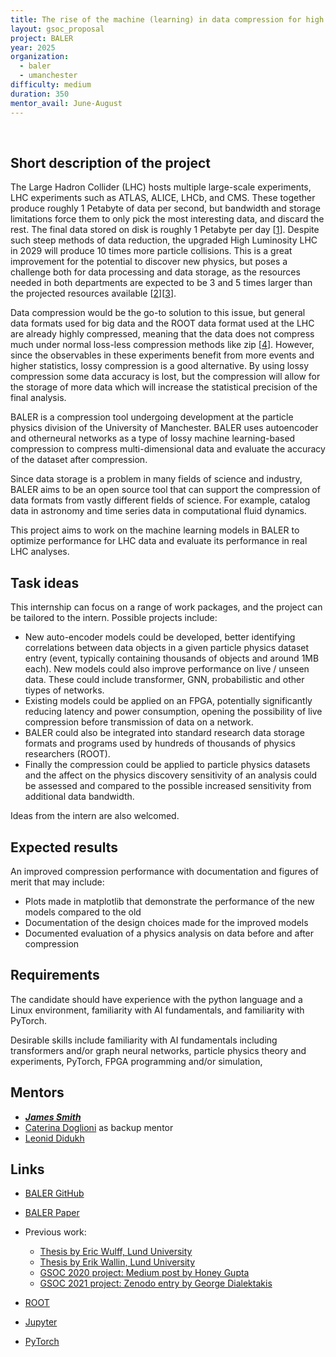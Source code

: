 ```yaml
---
title: The rise of the machine (learning) in data compression for high energy physics and beyond
layout: gsoc_proposal
project: BALER
year: 2025
organization:
  - baler
  - umanchester
difficulty: medium
duration: 350
mentor_avail: June-August 
---
```

​
## Short description of the project
The Large Hadron Collider (LHC) hosts multiple large-scale experiments, LHC experiments such as ATLAS, ALICE, LHCb, and CMS. These together produce roughly 1 Petabyte of data per second, but bandwidth and storage limitations force them to only pick the most interesting data, and discard the rest. The final data stored on disk is roughly 1 Petabyte per day [[1](https://home.cern/news/news/computing/cern-data-centre-passes-200-petabyte-milestone)]. Despite such steep methods of data reduction, the upgraded High Luminosity LHC in 2029 will produce 10 times more particle collisions. This is a great improvement for the potential to discover new physics, but poses a challenge both for data processing and data storage, as the resources needed in both departments are expected to be 3 and 5 times larger than the projected resources available [[2](https://cerncourier.com/a/time-to-adapt-for-big-data/)][[3](https://doi.org/10.1051/epjconf/202024504035)].

Data compression would be the go-to solution to this issue, but general data formats used for big data and the ROOT data format used at the LHC are already highly compressed, meaning that the data does not compress much under normal loss-less compression methods like zip [[4](https://www.sciencedirect.com/science/article/abs/pii/S016890029700048X)]. However, since the observables in these experiments benefit from more events and higher statistics, lossy compression is a good alternative. By using lossy compression some data accuracy is lost, but the compression will allow for the storage of more data which will increase the statistical precision of the final analysis.

BALER is a compression tool undergoing development at the particle physics division of the University of Manchester. BALER uses autoencoder and otherneural networks as a type of lossy machine learning-based compression to compress multi-dimensional data and evaluate the accuracy of the dataset after compression.

Since data storage is a problem in many fields of science and industry, BALER aims to be an open source tool that can support the compression of data formats from vastly different fields of science. For example, catalog data in astronomy and time series data in computational fluid dynamics.

This project aims to work on the machine learning models in BALER to optimize performance for LHC data and evaluate its performance in real LHC analyses.

## Task ideas

This internship can focus on a range of work packages, and the project can be tailored to the intern. Possible projects include:

  * New auto-encoder models could be developed, better identifying correlations between data objects in a given particle physics dataset entry (event, typically containing thousands of objects and around 1MB each). New models could also improve performance on live / unseen data. These could include transformer, GNN, probabilistic and other tiypes of networks.
  * Existing models could be applied on an FPGA, potentially significantly reducing latency and power consumption, opening the possibility of live compression before transmission of data on a network.
  * BALER could also be integrated into standard research data storage formats and programs used by hundreds of thousands of physics researchers (ROOT).
  * Finally the compression could be applied to particle physics datasets and the affect on the physics discovery sensitivity of an analysis could be assessed and compared to the possible increased sensitivity from additional data bandwidth. 

Ideas from the intern are also welcomed.

## Expected results

An improved compression performance with documentation and figures of merit that may include:
  * Plots made in matplotlib that demonstrate the performance of the new models compared to the old
  * Documentation of the design choices made for the improved models
  * Documented evaluation of a physics analysis on data before and after compression

## Requirements

The candidate should have experience with the python language and a Linux environment, familiarity with AI fundamentals, and familiarity with PyTorch.

Desirable skills include familiarity with AI fundamentals including transformers and/or graph neural networks, particle physics theory and experiments, PyTorch, FPGA programming and/or simulation, 


## Mentors
   * ***[James Smith](mailto:james.smith-7@manchester.ac.uk)***
   * [Caterina Doglioni](mailto:caterina.doglioni@cern.ch) as backup mentor
   * [Leonid Didukh](mailto:ledidukh@gmail.com)

## Links

  * [BALER GitHub](https://github.com/baler-collaboration/baler)
  * [BALER Paper](https://arxiv.org/abs/2305.02283)

  * Previous work:
    * [Thesis by Eric Wulff, Lund University](https://lup.lub.lu.se/student-papers/search/publication/9004751)
    * [Thesis by Erik Wallin, Lund University](https://lup.lub.lu.se/student-papers/search/publication/9012882)
    * [GSOC 2020 project: Medium post by Honey Gupta](https://medium.com/@hn.gpt1/deep-compression-for-high-energy-physics-data-google-summer-of-code20-3dea5acc7bcf)    
    * [GSOC 2021 project: Zenodo entry by George Dialektakis](https://zenodo.org/record/5482611#.Y-I28S2l3fa)

  * [ROOT](https://root.cern/)
  * [Jupyter](http://jupyter.org)
  * [PyTorch](http://pytorch.org)
